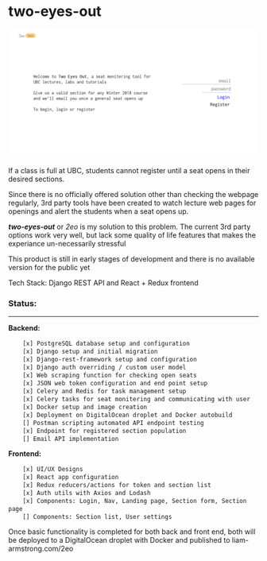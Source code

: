 # two-eyes-out
![Homepage Image](designs/landing-actual.png?raw=true "Landing Page")

If a class is full at UBC, students cannot register until a seat opens in their desired sections. 

Since there is no officially offered solution other than checking the webpage regularly, 3rd party tools have been created to watch lecture web pages for openings and alert the students when a seat opens up.

*__two-eyes-out__* or _2eo_ is my solution to this problem. The current 3rd party options work very well, but lack some quality of life features that makes the experiance un-necessarily stressful

This product is still in early stages of development and there is no available version for the public yet

Tech Stack: Django REST API and React + Redux frontend


### Status:
___
**Backend:** 
```
    [x] PostgreSQL database setup and configuration
    [x] Django setup and initial migration
    [x] Django-rest-framework setup and configuration
    [x] Django auth overriding / custom user model
    [x] Web scraping function for checking open seats
    [x] JSON web token configuration and end point setup
    [x] Celery and Redis for task management setup
    [x] Celery tasks for seat monitering and communicating with user
    [x] Docker setup and image creation
    [x] Deployment on DigitalOcean droplet and Docker autobuild
    [] Postman scripting automated API endpoint testing 
    [x] Endpoint for registered section population
    [] Email API implementation
```
**Frontend:**
```
    [x] UI/UX Designs
    [x] React app configuration
    [x] Redux reducers/actions for token and section list
    [x] Auth utils with Axios and Lodash
    [x] Components: Login, Nav, Landing page, Section form, Section page
    [] Components: Section list, User settings
```

Once basic functionality is completed for both back and front end, both will be deployed to a DigitalOcean droplet with Docker and published to liam-armstrong.com/2eo

